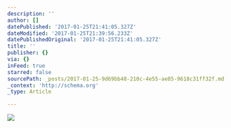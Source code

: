 ```yaml
---
description: ''
author: []
datePublished: '2017-01-25T21:41:05.327Z'
dateModified: '2017-01-25T21:39:56.233Z'
datePublishedOriginal: '2017-01-25T21:41:05.327Z'
title: ''
publisher: {}
via: {}
inFeed: true
starred: false
sourcePath: _posts/2017-01-25-9d69bb48-210c-4e55-ae85-9618c31ff32f.md
_context: 'http://schema.org'
_type: Article

---
```

![](https://the-grid-user-content.s3-us-west-2.amazonaws.com/84c0654f-34a1-4fb2-8184-fc2d508cc550.jpg)